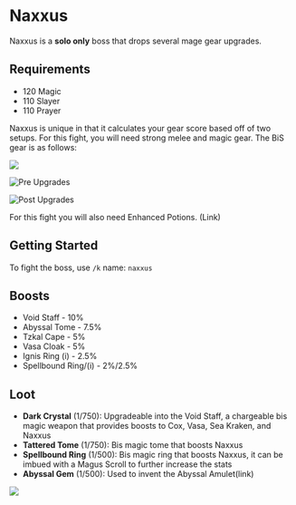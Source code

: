 # Naxxus

Naxxus is a **solo only** boss that drops several mage gear upgrades.

## Requirements

* 120 Magic
* 110 Slayer
* 110 Prayer

Naxxus is unique in that it calculates your gear score based off of two setups. For this fight, you will need strong melee and magic gear. The BiS gear is as follows:

![](../.gitbook/assets/image\_2022-08-09\_142315368.png)

![Pre Upgrades](../.gitbook/assets/image\_2022-08-09\_142403243.png)

![Post Upgrades](../.gitbook/assets/image\_2022-08-21\_014601089.png)

For this fight you will also need Enhanced Potions. (Link)

## Getting Started

To fight the boss, use `/k` name: `naxxus`

## Boosts

* Void Staff - 10%
* Abyssal Tome - 7.5%
* Tzkal Cape - 5%
* Vasa Cloak - 5%
* Ignis Ring (i) - 2.5%
* Spellbound Ring/(i) - 2%/2.5%

## Loot

* **Dark Crystal** (1/750): Upgradeable into the Void Staff, a chargeable bis magic weapon that provides boosts to Cox, Vasa, Sea Kraken, and Naxxus
* **Tattered Tome** (1/750): Bis magic tome that boosts Naxxus
* **Spellbound Ring** (1/500): Bis magic ring that boosts Naxxus, it can be imbued with a Magus Scroll to further increase the stats
* **Abyssal Gem** (1/500): Used to invent the Abyssal Amulet(link)

![](../.gitbook/assets/image\_2022-08-21\_014210261.png)
